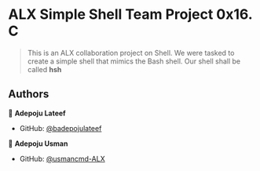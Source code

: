 # ALX Simple Shell Team Project 0x16. C

> This is an ALX collaboration project on Shell. We were tasked to create a simple shell that mimics the Bash shell. Our shell shall be called **hsh**


## Authors ##

👤 **Adepoju Lateef**

- GitHub: [@badepojulateef](https://github.com/badepojulateef)

👤 **Adepoju Usman**

- GitHub: [@usmancmd-ALX](https://github.com/usmancmd)
